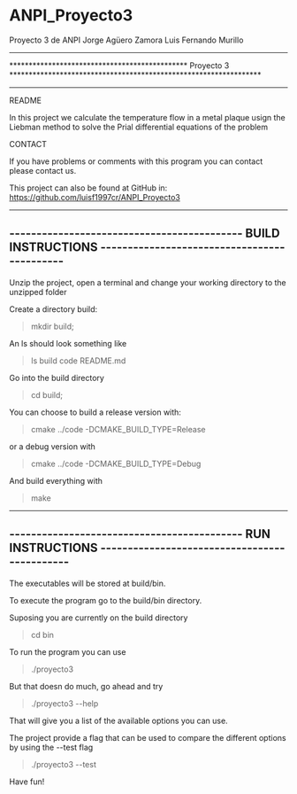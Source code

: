 # ANPI_Proyecto3

Proyecto 3 de ANPI
Jorge Agüero Zamora
Luis Fernando Murillo 


*****************************************************************************************************************************
**********************************************  Proyecto 3 *****************************************************************
*****************************************************************************************************************************

README

In this project we calculate the temperature flow in a metal plaque usign the Liebman
method to solve the Prial differential equations of the problem

CONTACT

If you have problems or comments with this program you
can contact please contact us.

This project can also be found at GitHub in:
https://github.com/luisf1997cr/ANPI_Proyecto3

-----------------------------------------------------------------------------------------------------------
------------------------------------------- BUILD INSTRUCTIONS --------------------------------------------
-----------------------------------------------------------------------------------------------------------

Unzip the project, open a terminal and change your working directory to the unzipped folder

Create a directory build:

> mkdir build;

An ls should look something like
> ls
build  code  README.md

Go into the build directory

> cd build;

You can choose to build a release version with:

> cmake ../code -DCMAKE_BUILD_TYPE=Release

or a debug version with

> cmake ../code -DCMAKE_BUILD_TYPE=Debug

And build everything with

> make


----------------------------------------------------------------------------------------------------------
------------------------------------------- RUN INSTRUCTIONS ---------------------------------------------
----------------------------------------------------------------------------------------------------------

The executables will be stored at build/bin.

To execute the program go to the build/bin directory. 

Suposing you are currently on the build directory

> cd bin

To run the program you can use

>./proyecto3

But that doesn do much, go ahead and try

>./proyecto3 --help

That will give you a list of the available options you can use.

The project provide a flag that can be used to compare the different options by using the --test flag

>./proyecto3 --test

Have fun! 
